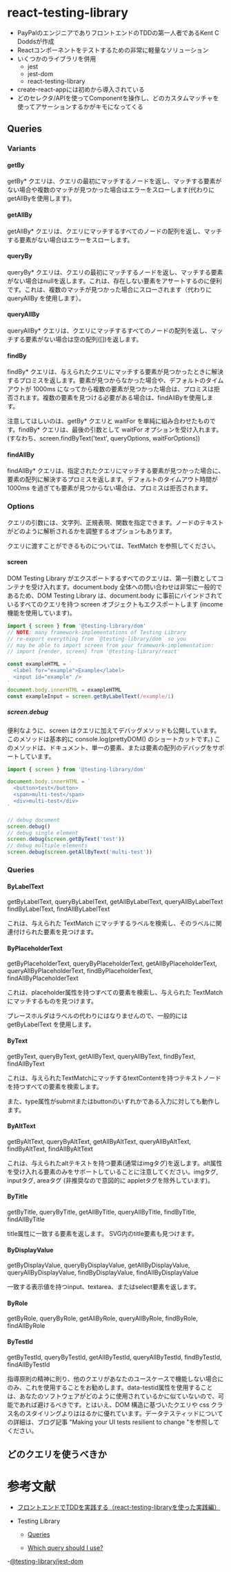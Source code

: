 # react-testing-library
- PayPalのエンジニアでありフロントエンドのTDDの第一人者であるKent C Doddsが作成
- Reactコンポーネントをテストするための非常に軽量なソリューション
- いくつかのライブラリを併用
    - jest
    - jest-dom
    - react-testing-library
- create-react-appには初めから導入されている
- どのセレクタ/APIを使ってComponentを操作し、どのカスタムマッチャを使ってアサーションするかがキモになってくる





## Queries
### Variants
#### getBy
getBy* クエリは、クエリの最初にマッチするノードを返し、マッチする要素がない場合や複数のマッチが見つかった場合はエラーをスローします(代わりに getAllByを使用します)。

#### getAllBy
getAllBy* クエリは、クエリにマッチするすべてのノードの配列を返し、マッチする要素がない場合はエラーをスローします。

#### queryBy
queryBy* クエリは、クエリの最初にマッチするノードを返し、マッチする要素がない場合はnullを返します。これは、存在しない要素をアサートするのに便利です。これは、複数のマッチが見つかった場合にスローされます（代わりに queryAllBy を使用します）。

#### queryAllBy
queryAllBy* クエリは、クエリにマッチするすべてのノードの配列を返し、マッチする要素がない場合は空の配列([])を返します。

#### findBy
findBy* クエリは、与えられたクエリにマッチする要素が見つかったときに解決するプロミスを返します。要素が見つからなかった場合や、デフォルトのタイムアウトが 1000ms になってから複数の要素が見つかった場合は、プロミスは拒否されます。複数の要素を見つける必要がある場合は、findAllByを使用します。

注意してほしいのは、getBy* クエリと waitFor を単純に組み合わせたものです。findBy* クエリは、最後の引数として waitFor オプションを受け入れます。(すなわち、screen.findByText('text', queryOptions, waitForOptions))

#### findAllBy
findAllBy* クエリは、指定されたクエリにマッチする要素が見つかった場合に、要素の配列に解決するプロミスを返します。デフォルトのタイムアウト時間が 1000ms を過ぎても要素が見つからない場合は、プロミスは拒否されます。

### Options
クエリの引数には、文字列、正規表現、関数を指定できます。ノードのテキストがどのように解析されるかを調整するオプションもあります。

クエリに渡すことができるものについては、TextMatch を参照してください。

#### screen
DOM Testing Library がエクスポートするすべてのクエリは、第一引数としてコンテナを受け入れます。document.body 全体への問い合わせは非常に一般的であるため、DOM Testing Library は、document.body に事前にバインドされているすべてのクエリを持つ screen オブジェクトもエクスポートします (income 機能を使用しています)。

```javascript
import { screen } from '@testing-library/dom'
// NOTE: many framework-implementations of Testing Library
// re-export everything from `@testing-library/dom` so you
// may be able to import screen from your framework-implementation:
// import {render, screen} from '@testing-library/react'

const exampleHTML = `
  <label for="example">Example</label>
  <input id="example" />
`
document.body.innerHTML = exampleHTML
const exampleInput = screen.getByLabelText(/example/i)
```

##### screen.debug
便利なように、screen はクエリに加えてデバッグメソッドも公開しています。このメソッドは基本的に console.log(prettyDOM() のショートカットです。) このメソッドは、ドキュメント、単一の要素、または要素の配列のデバッグをサポートしています。

```javascript
import { screen } from '@testing-library/dom'

document.body.innerHTML = `
  <button>test</button>
  <span>multi-test</span>
  <div>multi-test</div>
`

// debug document
screen.debug()
// debug single element
screen.debug(screen.getByText('test'))
// debug multiple elements
screen.debug(screen.getAllByText('multi-test'))
```

### Queries

#### ByLabelText
getByLabelText, queryByLabelText, getAllByLabelText, queryAllByLabelText findByLabelText, findAllByLabelText

これは、与えられた TextMatch にマッチするラベルを検索し、そのラベルに関連付けられた要素を見つけます。

#### ByPlaceholderText
getByPlaceholderText, queryByPlaceholderText, getAllByPlaceholderText, queryAllByPlaceholderText, findByPlaceholderText, findAllByPlaceholderText

これは、placeholder属性を持つすべての要素を検索し、与えられた TextMatch にマッチするものを見つけます。

プレースホルダはラベルの代わりにはなりませんので、一般的には getByLabelText を使用します。


#### ByText
getByText, queryByText, getAllByText, queryAllByText, findByText, findAllByText

これは、与えられたTextMatchにマッチするtextContentを持つテキストノードを持つすべての要素を検索します。

また、type属性がsubmitまたはbuttonのいずれかである入力に対しても動作します。


#### ByAltText
getByAltText, queryByAltText, getAllByAltText, queryAllByAltText, findByAltText, findAllByAltText

これは、与えられたaltテキストを持つ要素(通常はimgタグ)を返します。alt属性を受け入れる要素のみをサポートしていることに注意してください。imgタグ, inputタグ, areaタグ (非推奨なので意図的に appletタグを除外しています)。

#### ByTitle
getByTitle, queryByTitle, getAllByTitle, queryAllByTitle, findByTitle, findAllByTitle

title属性に一致する要素を返します。
SVG内のtitle要素も見つけます。

#### ByDisplayValue
getByDisplayValue, queryByDisplayValue, getAllByDisplayValue, queryAllByDisplayValue, findByDisplayValue, findAllByDisplayValue


一致する表示値を持つinput、textarea、またはselect要素を返します。




#### ByRole
getByRole, queryByRole, getAllByRole, queryAllByRole, findByRole, findAllByRole


#### ByTestId
getByTestId, queryByTestId, getAllByTestId, queryAllByTestId, findByTestId, findAllByTestId

指導原則の精神に則り、他のクエリがあなたのユースケースで機能しない場合にのみ、これを使用することをお勧めします。data-testid属性を使用することは、あなたのソフトウェアがどのように使用されているかに似ていないので、可能であれば避けるべきです。とはいえ、DOM 構造に基づいたクエリや css クラス名のスタイリングよりははるかに優れています。データテスティッドについての詳細は、ブログ記事 "Making your UI tests resilient to change "を参照してください。




## どのクエリを使うべきか
















# 参考文献
- [フロントエンドでTDDを実践する（react-testing-libraryを使った実践編）](https://qiita.com/taneba/items/b21f5fee17eb593b30c8)

- Testing Library
    - [Queries](https://testing-library.com/docs/dom-testing-library/api-queries)

    - [Which query should I use?](https://testing-library.com/docs/guide-which-query)

-[@testing-library/jest-dom](https://www.npmjs.com/package/@testing-library/jest-dom#tohavetextcontent)